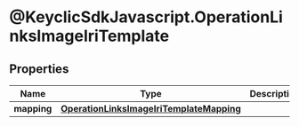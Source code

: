# @KeyclicSdkJavascript.OperationLinksImageIriTemplate

## Properties
Name | Type | Description | Notes
------------ | ------------- | ------------- | -------------
**mapping** | [**OperationLinksImageIriTemplateMapping**](OperationLinksImageIriTemplateMapping.md) |  | [optional] 


